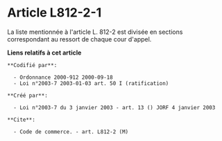 # Article L812-2-1

La liste mentionnée à l'article L. 812-2 est divisée en sections correspondant au ressort de chaque cour d'appel.

**Liens relatifs à cet article**

	**Codifié par**:

	  - Ordonnance 2000-912 2000-09-18
	  - Loi n°2003-7 2003-01-03 art. 50 I (ratification)

	**Créé par**:

	  - Loi n°2003-7 du 3 janvier 2003 - art. 13 () JORF 4 janvier 2003

	**Cite**:

	  - Code de commerce. - art. L812-2 (M)
